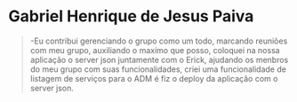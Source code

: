 # Gabriel Henrique de Jesus Paiva
>-Eu contribui gerenciando o grupo como um todo, marcando reuniões com meu grupo, auxiliando o maximo que posso, coloquei na nossa aplicação o server json juntamente com o Erick, ajudando os menbros do meu grupo com suas funcionalidades, criei uma funcionalidade de listagem de serviços para o ADM é fiz o deploy da aplicação com o server json.
